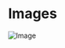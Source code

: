 # Images

![Image](https://images.unsplash.com/photo-1682686581484-a220483e6291?auto=format&fit=crop&q=80&w=3540&ixlib=rb-4.0.3&ixid=M3wxMjA3fDF8MHxwaG90by1wYWdlfHx8fGVufDB8fHx8fA%3D%3D)
